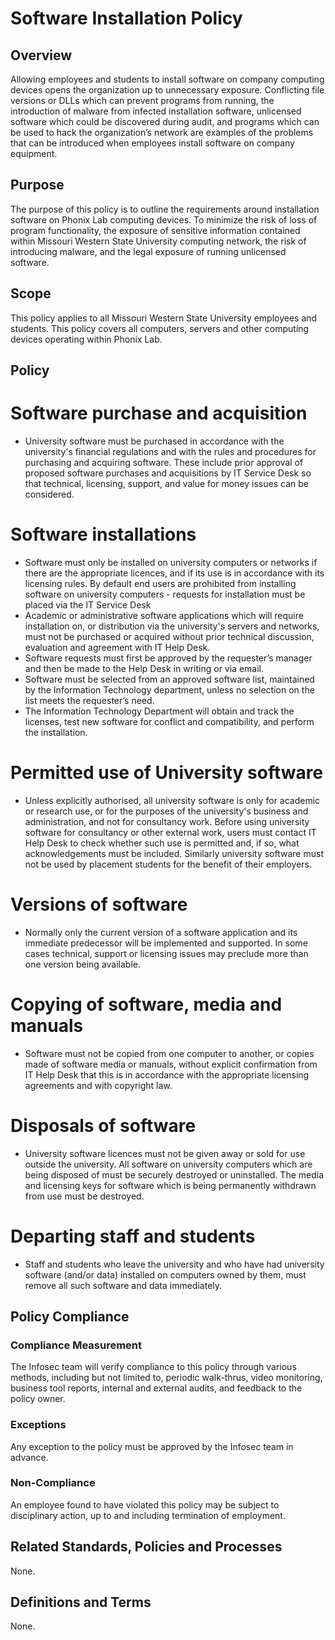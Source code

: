 # Software Installation Policy

## Overview
Allowing employees and students to install software on company computing devices opens the organization
up to unnecessary exposure. Conflicting file versions or DLLs which can prevent programs
from running, the introduction of malware from infected installation software, unlicensed
software which could be discovered during audit, and programs which can be used to hack the
organization’s network are examples of the problems that can be introduced when employees
install software on company equipment.

## Purpose
The purpose of this policy is to outline the requirements around installation software on
Phonix Lab computing devices. To minimize the risk of loss of program
functionality, the exposure of sensitive information contained within Missouri Western State University computing network, the risk of introducing malware, and the legal exposure of running unlicensed software.

## Scope
This policy applies to all Missouri Western State University employees and students. This policy covers all computers,
servers and other computing devices operating within Phonix Lab.

## Policy
# Software purchase and acquisition
* University software must be purchased in accordance with the university's financial regulations and with the rules and procedures for purchasing and acquiring software. These include prior approval of proposed software purchases and acquisitions by IT Service Desk so that technical, licensing, support, and value for money issues can be considered.
# Software installations
* Software must only be installed on university computers or networks if there are the appropriate licences, and if its use is in accordance with its licensing rules. By default end users are prohibited from installing software on university computers - requests for installation must be placed via the IT Service Desk
* Academic or administrative software applications which will require installation on, or distribution via the university's servers and networks, must not be purchased or acquired without prior technical discussion, evaluation and agreement with IT Help Desk.
* Software requests must first be approved by the requester’s manager and then be made
to the Help Desk in writing or via email.
* Software must be selected from an approved software list, maintained by the Information
Technology department, unless no selection on the list meets the requester’s need.
* The Information Technology Department will obtain and track the licenses, test new
software for conflict and compatibility, and perform the installation.
# Permitted use of University software
* Unless explicitly authorised, all university software is only for academic or research use, or for the purposes of the university's business and administration, and not for consultancy work. Before using university software for consultancy or other external work, users must contact IT Help Desk to check whether such use is permitted and, if so, what acknowledgements must be included. Similarly university software must not be used by placement students for the benefit of their employers.
# Versions of software
* Normally only the current version of a software application and its immediate predecessor will be implemented and supported. In some cases technical, support or licensing issues may preclude more than one version being available.
# Copying of software, media and manuals
* Software must not be copied from one computer to another, or copies made of software media or manuals, without explicit confirmation from IT Help Desk that this is in accordance with the appropriate licensing agreements and with copyright law.
# Disposals of software
* University software licences must not be given away or sold for use outside the university. All software on university computers which are being disposed of must be securely destroyed or uninstalled. The media and licensing keys for software which is being permanently withdrawn from use must be destroyed.
# Departing staff and students
* Staff and students who leave the university and who have had university software (and/or data) installed on computers owned by them, must remove all such software and data immediately.

## Policy Compliance
### Compliance Measurement
The Infosec team will verify compliance to this policy through various methods, including but
not limited to, periodic walk-thrus, video monitoring, business tool reports, internal and external
audits, and feedback to the policy owner.
### Exceptions
Any exception to the policy must be approved by the Infosec team in advance.
### Non-Compliance
An employee found to have violated this policy may be subject to disciplinary action, up to and
including termination of employment.

## Related Standards, Policies and Processes
None.

## Definitions and Terms
None.

